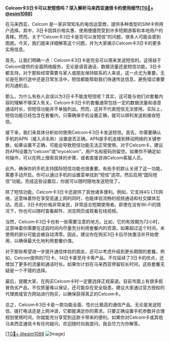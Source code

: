 **Celcom卡3日卡可以发短信吗？深入解析马来西亚通信卡的使用细节[[TG💪+ @esim1088](https://t.me/s/esim1088)]**

在马来西亚，Celcom 是一家非常知名的电信运营商，提供多种类型的SIM卡供用户选择。其中，3日卡因其价格实惠、使用便捷而受到许多短期游客和本地用户的青睐。然而，关于“Celcom卡3日卡是否可以发短信”的问题，很多人可能会感到困惑。今天，我们就来详细解答这个问题，并为大家揭示Celcom卡3日卡的更多实用信息。

首先，让我们明确一点：Celcom卡3日卡是完全可以用来发送短信的。这得益于Celcom提供的全面网络服务，无论是语音通话、数据流量还是短信功能，3日卡都支持。对于那些经常需要与家人或朋友保持联系的人来说，这一点尤为重要。无论是在旅行途中还是日常生活中，短信都能帮助我们快速传达信息，避免错过重要的沟通机会。

那么，为什么有些人会误以为3日卡不能发短信呢？其实，这可能与他们对套餐内容的理解不够深入有关。Celcom卡3日卡的套餐通常包括一定的数据流量和语音通话时长，但短信功能并不单独列出。然而，这并不代表短信无法使用。实际上，短信功能已经包含在套餐内，只需确保手机设置正确，就可以顺利发送和接收短信。

接下来，我们来具体分析如何使用Celcom卡3日卡发送短信。首先，你需要确认手机的APN（接入点名称）设置是否正确。APN是手机连接到移动网络的关键参数，如果设置不正确，可能会导致短信功能无法正常使用。对于Celcom卡，建议将APN设置为“celcom”或“mycelcom”，用户名和密码则留空。如果你不确定如何操作，可以在网上搜索具体的步骤，或者直接咨询Celcom客服人员。

此外，确保你的手机支持国际短信功能也很重要。有些手机默认关闭了这一功能，需要手动开启。你可以通过手机的设置菜单找到“短信”选项，然后启用“国际短信”功能。完成这些设置后，你就可以随时随地发送短信了。

除了短信功能，Celcom卡3日卡还提供了其他诸多便利。例如，它支持4G LTE网络，这意味着你在享受高速上网的同时，也能体验流畅的视频通话和社交媒体互动。而且，3日卡的价格非常亲民，非常适合短期使用者。即使在没有Wi-Fi的情况下，你也可以随时查看邮件、浏览网页或观看在线视频。

当然，Celcom卡3日卡也有一些需要注意的地方。比如，它的有效期为72小时，这意味着你需要在这段时间内尽量充分利用套餐内的资源。如果超过这个时间，未使用的部分可能会被自动清零。因此，建议你在购买3日卡后尽快激活并开始使用，以确保最大化地利用套餐价值。

对于那些希望进一步提升通信体验的朋友，还可以考虑升级到更长期限的套餐。例如，Celcom提供的7日卡、14日卡甚至月卡等产品，不仅延续了3日卡的优点，还增加了更多的流量和通话时长。如果你计划在马来西亚停留较长时间，这些套餐无疑是一个不错的选择。

最后，提醒大家，在购买Celcom卡时一定要选择正规渠道。目前市面上有很多假冒伪劣产品，不仅质量难以保证，还可能存在安全隐患。建议大家通过官方授权的代理商或官方网站进行购买，以确保获得真正的Celcom卡。

总之，Celcom卡3日卡是一款功能全面、性价比极高的通信产品。无论是发送短信、拨打电话还是上网冲浪，它都能满足你的需求。只要正确设置手机参数并合理规划使用时间，你就能充分享受到这款卡带来的便利。如果你对Celcom卡或其他马来西亚通信卡有任何疑问，欢迎随时向我提问，我会尽力为你解答。

[[TG💪+ @esim1088](https://t.me/s/esim1088) ![Image](https://i.postimg.cc/4NQfJmqS/Snipaste-2025-05-13-00-14-12.png)]